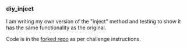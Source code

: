 ### diy_inject

I am writing my own version of the "inject" method and testing to show it has the same functionality as the original.

Code is in the [forked repo](https://github.com/GabeMaker/inject-challenge-1) as per challenge instructions.